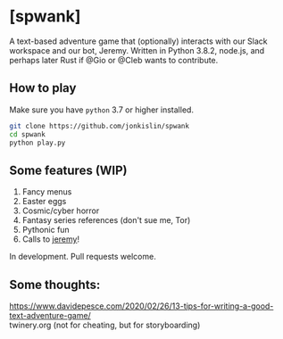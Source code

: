 # [spwank]

A text-based adventure game that (optionally) interacts with our Slack workspace and our bot, Jeremy.
Written in Python 3.8.2, node.js, and perhaps later Rust if @Gio or @Cleb wants to contribute.

## How to play

Make sure you have `python` 3.7 or higher installed.

```sh
git clone https://github.com/jonkislin/spwank
cd spwank
python play.py
```

## Some features (WIP)

1. Fancy menus  
2. Easter eggs
3. Cosmic/cyber horror
4. Fantasy series references (don't sue me, Tor)
5. Pythonic fun
6. Calls to [jeremy](https://github.com/nickells/jeremy-the-bot)!

In development. Pull requests welcome. 

## Some thoughts:
https://www.davidepesce.com/2020/02/26/13-tips-for-writing-a-good-text-adventure-game/  
twinery.org (not for cheating, but for storyboarding)

